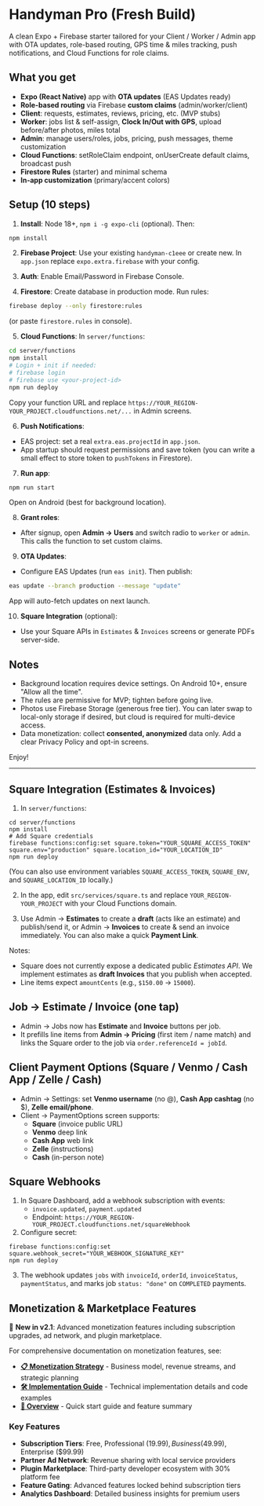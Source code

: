 
# Handyman Pro (Fresh Build)

A clean Expo + Firebase starter tailored for your Client / Worker / Admin app with OTA updates, role-based routing, GPS time & miles tracking, push notifications, and Cloud Functions for role claims.

## What you get
- **Expo (React Native)** app with **OTA updates** (EAS Updates ready)
- **Role-based routing** via Firebase **custom claims** (admin/worker/client)
- **Client**: requests, estimates, reviews, pricing, etc. (MVP stubs)
- **Worker**: jobs list & self-assign, **Clock In/Out with GPS**, upload before/after photos, miles total
- **Admin**: manage users/roles, jobs, pricing, push messages, theme customization
- **Cloud Functions**: setRoleClaim endpoint, onUserCreate default claims, broadcast push
- **Firestore Rules** (starter) and minimal schema
- **In-app customization** (primary/accent colors)

## Setup (10 steps)
1) **Install**: Node 18+, `npm i -g expo-cli` (optional). Then:
```bash
npm install
```
2) **Firebase Project**: Use your existing `handyman-c1eee` or create new. In `app.json` replace `expo.extra.firebase` with your config.

3) **Auth**: Enable Email/Password in Firebase Console.

4) **Firestore**: Create database in production mode. Run rules:
```bash
firebase deploy --only firestore:rules
```
(or paste `firestore.rules` in console).

5) **Cloud Functions**: In `server/functions`:
```bash
cd server/functions
npm install
# Login + init if needed:
# firebase login
# firebase use <your-project-id>
npm run deploy
```
Copy your function URL and replace `https://YOUR_REGION-YOUR_PROJECT.cloudfunctions.net/...` in Admin screens.

6) **Push Notifications**:
- EAS project: set a real `extra.eas.projectId` in `app.json`.
- App startup should request permissions and save token (you can write a small effect to store token to `pushTokens` in Firestore).

7) **Run app**:
```bash
npm run start
```
Open on Android (best for background location).

8) **Grant roles**:
- After signup, open **Admin -> Users** and switch radio to `worker` or `admin`. This calls the function to set custom claims.

9) **OTA Updates**:
- Configure EAS Updates (run `eas init`). Then publish:
```bash
eas update --branch production --message "update"
```
App will auto-fetch updates on next launch.

10) **Square Integration** (optional):
- Use your Square APIs in `Estimates` & `Invoices` screens or generate PDFs server-side.

## Notes
- Background location requires device settings. On Android 10+, ensure "Allow all the time".
- The rules are permissive for MVP; tighten before going live.
- Photos use Firebase Storage (generous free tier). You can later swap to local-only storage if desired, but cloud is required for multi-device access.
- Data monetization: collect **consented, anonymized** data only. Add a clear Privacy Policy and opt-in screens.

Enjoy!


---

## Square Integration (Estimates & Invoices)

1) In `server/functions`:
```
cd server/functions
npm install
# Add Square credentials
firebase functions:config:set square.token="YOUR_SQUARE_ACCESS_TOKEN" square.env="production" square.location_id="YOUR_LOCATION_ID"
npm run deploy
```
(You can also use environment variables `SQUARE_ACCESS_TOKEN`, `SQUARE_ENV`, and `SQUARE_LOCATION_ID` locally.)

2) In the app, edit `src/services/square.ts` and replace `YOUR_REGION-YOUR_PROJECT` with your Cloud Functions domain.

3) Use Admin → **Estimates** to create a **draft** (acts like an estimate) and publish/send it,
or Admin → **Invoices** to create & send an invoice immediately. You can also make a quick **Payment Link**.

Notes:
- Square does not currently expose a dedicated public *Estimates API*. We implement estimates as **draft Invoices** that you publish when accepted.
- Line items expect `amountCents` (e.g., `$150.00` → `15000`).



## Job → Estimate / Invoice (one tap)
- Admin → Jobs now has **Estimate** and **Invoice** buttons per job.
- It prefills line items from **Admin → Pricing** (first item / name match) and links the Square order to the job via `order.referenceId = jobId`.

## Client Payment Options (Square / Venmo / Cash App / Zelle / Cash)
- Admin → Settings: set **Venmo username** (no @), **Cash App cashtag** (no $), **Zelle email/phone**.
- Client → PaymentOptions screen supports:
  - **Square** (invoice public URL)
  - **Venmo** deep link
  - **Cash App** web link
  - **Zelle** (instructions)
  - **Cash** (in-person note)

## Square Webhooks
1) In Square Dashboard, add a webhook subscription with events:
   - `invoice.updated`, `payment.updated`
   - Endpoint: `https://YOUR_REGION-YOUR_PROJECT.cloudfunctions.net/squareWebhook`
2) Configure secret:
```
firebase functions:config:set square.webhook_secret="YOUR_WEBHOOK_SIGNATURE_KEY"
npm run deploy
```
3) The webhook updates `jobs` with `invoiceId`, `orderId`, `invoiceStatus`, `paymentStatus`, and marks job `status: "done"` on `COMPLETED` payments.

## Monetization & Marketplace Features

🚀 **New in v2.1**: Advanced monetization features including subscription upgrades, ad network, and plugin marketplace.

For comprehensive documentation on monetization features, see:
- **[📋 Monetization Strategy](../MONETIZATION_STRATEGY.md)** - Business model, revenue streams, and strategic planning
- **[🛠 Implementation Guide](../IMPLEMENTATION_GUIDE.md)** - Technical implementation details and code examples  
- **[📖 Overview](../MONETIZATION_README.md)** - Quick start guide and feature summary

### Key Features
- **Subscription Tiers**: Free, Professional ($19.99), Business ($49.99), Enterprise ($99.99)
- **Partner Ad Network**: Revenue sharing with local service providers
- **Plugin Marketplace**: Third-party developer ecosystem with 30% platform fee
- **Feature Gating**: Advanced features locked behind subscription tiers
- **Analytics Dashboard**: Detailed business insights for premium users
